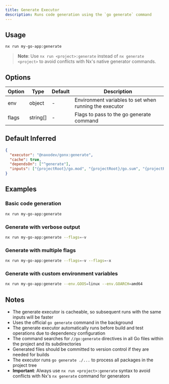 ```yaml
---
title: Generate Executor
description: Runs code generation using the `go generate` command
---
```


## Usage

```bash
nx run my-go-app:generate
```

> **Note**: Use `nx run <project>:generate` instead of `nx generate <project>` to avoid conflicts with Nx's native generator commands.

## Options

| Option | Type     | Default | Description                                            |
| ------ | -------- | ------- | ------------------------------------------------------ |
| env    | object   | -       | Environment variables to set when running the executor |
| flags  | string[] | -       | Flags to pass to the go generate command               |

## Default Inferred

```json
{
  "executor": "@naxodev/gonx:generate",
  "cache": true,
  "dependsOn": ["^generate"],
  "inputs": ["{projectRoot}/go.mod", "{projectRoot}/go.sum", "{projectRoot}/**/*.{go}"]
}
```

## Examples

### Basic code generation

```bash
nx run my-go-app:generate
```

### Generate with verbose output

```bash
nx run my-go-app:generate --flags=-v
```

### Generate with multiple flags

```bash
nx run my-go-app:generate --flags=-v --flags=-x
```

### Generate with custom environment variables

```bash
nx run my-go-app:generate --env.GOOS=linux --env.GOARCH=amd64
```

## Notes

- The generate executor is cacheable, so subsequent runs with the same inputs will be faster
- Uses the official `go generate` command in the background
- The generate executor automatically runs before build and test operations due to dependency configuration
- The command searches for `//go:generate` directives in all Go files within the project and its subdirectories
- Generated files should be committed to version control if they are needed for builds
- The executor runs `go generate ./...` to process all packages in the project tree
- **Important**: Always use `nx run <project>:generate` syntax to avoid conflicts with Nx's `nx generate` command for generators
